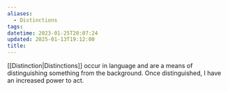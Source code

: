 ```yaml
---
aliases:
  - Distinctions
tags: 
datetime: 2023-01-25T20:07:24
updated: 2025-01-13T19:12:00
title:
---
```

[[Distinction|Distinctions]] occur in language and are a means of distinguishing something from the background. Once distinguished, I have an increased power to act.